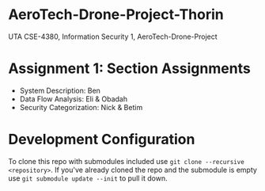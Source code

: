 # AeroTech-Drone-Project-Thorin
UTA CSE-4380, Information Security 1, AeroTech-Drone-Project

# Assignment 1: Section Assignments
- System Description: Ben
- Data Flow Analysis: Eli & Obadah
- Security Categorization: Nick & Betim

# Development Configuration #
To clone this repo with submodules included use `git clone --recursive <repository>`. If you've already cloned the repo and the submodule is empty use `git submodule update --init` to pull it down.
